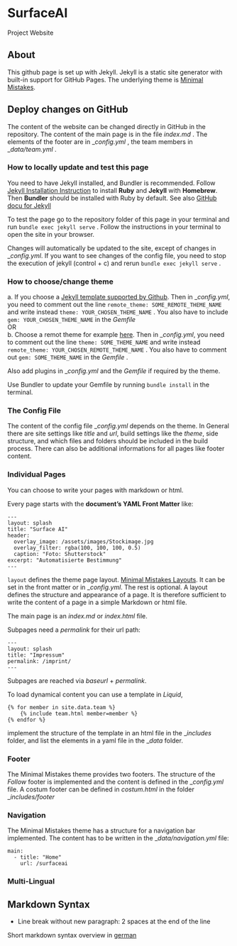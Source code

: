 # SurfaceAI
Project Website

## About
This github page is set up with Jekyll. Jekyll is a static site generator with built-in support for GitHub Pages.
The underlying theme is [Minimal Mistakes](https://github.com/mmistakes/minimal-mistakes).

## Deploy changes on GitHub

The content of the website can be changed directly in GitHub in the repository. The content of the main page is in the file _index.md_ . The elements of the footer are in __config.yml_ , the team members in __data/team.yml_ .

### How to locally update and test this page
You need to have Jekyll installed, and Bundler is recommended. Follow [Jekyll Installation Instruction](https://jekyllrb.com/docs/installation/macos/) to install **Ruby** and **Jekyll** with **Homebrew**. Then **Bundler** should be installed with Ruby by default. See also [GitHub docu for Jekyll](https://docs.github.com/de/pages/setting-up-a-github-pages-site-with-jekyll)

To test the page go to the repository folder of this page in your terminal and run `bundle exec jekyll serve` . Follow the instructions in your terminal to open the site in your browser.

Changes will automatically be updated to the site, except of changes in __config.yml_. If you want to see changes of the config file, you need to stop the execution of jekyll (control + c) and rerun `bundle exec jekyll serve` .

### How to choose/change theme
a. If you choose a [Jekyll template supported by Github](https://pages.github.com/themes/). Then in __config.yml_, you need to comment out the line `remote_theme: SOME_REMOTE_THEME_NAME` and write instead `theme: YOUR_CHOSEN_THEME_NAME` . You also have to include `gem: YOUR_CHOSEN_THEME_NAME` in the _Gemfile_  
OR  
b. Choose a remot theme for example [here](https://github.com/topics/jekyll-theme). Then in __config.yml_, you need to comment out the line `theme: SOME_THEME_NAME` and write instead `remote_theme: YOUR_CHOSEN_REMOTE_THEME_NAME` . You also have to comment out `gem: SOME_THEME_NAME` in the _Gemfile_ .

Also add plugins in __config.yml_ and the _Gemfile_ if required by the theme.

Use Bundler to update your Gemfile by running `bundle install` in the terminal.

### The Config File

The content of the config file __config.yml_ depends on the theme. In General there are site settings like _title_ and _url_, build settings like the _theme_, side structure, and which files and folders should be included in the build process. There can also be additional informations for all pages like footer content.


### Individual Pages
You can choose to write your pages with markdown or html.

Every page starts with the **document’s YAML Front Matter** like:

    ---
    layout: splash
    title: "Surface AI"
    header:
      overlay_image: /assets/images/Stockimage.jpg
      overlay_filter: rgba(100, 100, 100, 0.5)
      caption: "Foto: Shutterstock"
    excerpt: "Automatisierte Bestimmung"
    ---

`layout` defines the theme page layout. [Minimal Mistakes Layouts](https://mmistakes.github.io/minimal-mistakes/docs/layouts/#splash-page-layout). It can be set in the front matter or in __config.yml_. The rest is optional.
A layout defines the structure and appearance of a page. It is therefore sufficient to write the content of a page in a simple Markdown or html file.

The main page is an _index.md_ or _index.html_ file.

Subpages need a _permalink_ for their url path:

    ---
    layout: splash
    title: "Impressum"
    permalink: /imprint/
    ---

Subpages are reached via _baseurl_ + _permalink_.

To load dynamical content you can use a template in _Liquid_,

    {% for member in site.data.team %}
        {% include team.html member=member %}
    {% endfor %}

implement the structure of the template in an html file in the __includes_ folder, and list the elements in a yaml file in the __data_ folder.

### Footer

The Minimal Mistakes theme provides two footers. The structure of the _Follow_ footer is implemented and the content is defined in the __config.yml_ file. A costum footer can be defined in _costum.html_ in the folder __includes/footer_

### Navigation

The Minimal Mistakes theme has a structure for a navigation bar implemented. The content has to be written in the __data/navigation.yml_ file:

    main:
      - title: "Home"
        url: /surfaceai


### Multi-Lingual

## Markdown Syntax

- Line break without new paragraph: 2 spaces at the end of the line

Short markdown syntax overview in [german](https://markdown-syntax.de/Syntax/)

